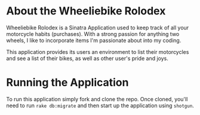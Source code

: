 # About the Wheeliebike Rolodex

Wheeliebike Rolodex is a Sinatra Application used to keep track of all your motorcycle habits (purchases). With a strong passion for anything two wheels, I like to incorporate items I'm passionate about into my coding. 

This application provides its users an environment to list their motorcycles and see a list of their bikes, as well as other user's pride and joys.


# Running the Application
To run this application simply fork and clone the repo. Once cloned, you'll need to run 
```rake db:migrate``` and then start up the application using ```shotgun```.

